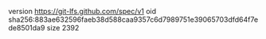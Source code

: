 version https://git-lfs.github.com/spec/v1
oid sha256:883ae632596faeb38d588caa9357c6d7989751e39065703dfd64f7ede8501da9
size 2392
